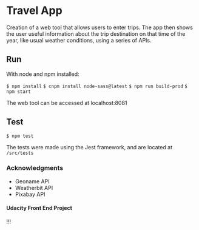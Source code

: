 # Travel App

Creation of a web tool that allows users to enter
trips. The app then shows the user useful information
about the trip destination on that time of the year,
like usual weather conditions, using a series of APIs.

## Run

With node and npm installed:

`$ npm install`
`$ cnpm install node-sass@latest`
`$ npm run build-prod`
`$ npm start`

The web tool can be accessed at localhost:8081

## Test

`$ npm test`

The tests were made using the Jest framework, and
are located at `/src/tests`

### Acknowledgments

* Geoname API
* Weatherbit API
* Pixabay API

#### Udacity Front End  Project
!!!